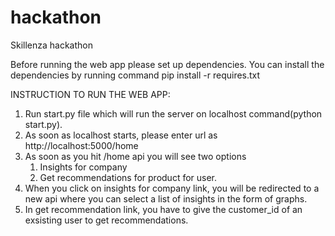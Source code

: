 # hackathon
Skillenza hackathon

Before running the web app please set up dependencies. 
You can install the dependencies by running command pip install -r requires.txt

INSTRUCTION TO RUN THE WEB APP:

1. Run start.py file which will run the server on localhost  command(python start.py).
2. As soon as localhost starts, please enter url as http://localhost:5000/home
3. As soon as you hit /home api you will see two options 
     1) Insights for company
     2) Get recommendations for product for user.
4. When you click on insights for company link, you will be redirected to a new api where you can select a list of insights in the form of graphs.
5. In get recommendation link, you have to give the customer_id of an exsisting user to get recommendations.
